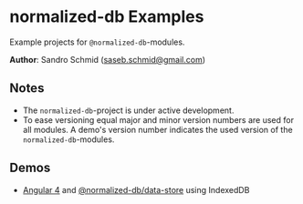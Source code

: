 # normalized-db Examples

Example projects for `@normalized-db`-modules.

**Author**: Sandro Schmid ([saseb.schmid@gmail.com](<mailto:saseb.schmid@gmail.com>))

## Notes

 - The `normalized-db`-project is under active development.
 - To ease versioning equal major and minor version numbers are used for all modules. A demo's version number indicates the used version of the `normalized-db`-modules.
 
## Demos

 - [Angular 4](https://github.com/normalized-db/examples/tree/master/angular-demo) and 
   [@normalized-db/data-store](https://github.com/normalized-db/data-store) using IndexedDB

